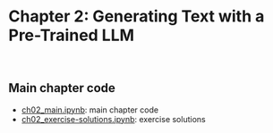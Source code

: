 # Chapter 2: Generating Text with a Pre-Trained LLM


&nbsp;
## Main chapter code

- [ch02_main.ipynb](ch02_main.ipynb): main chapter code
- [ch02_exercise-solutions.ipynb](ch02_exercise-solutions.ipynb): exercise solutions

